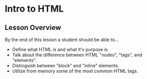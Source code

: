 # Intro to HTML

## Lesson Overview

By the end of this lesson a student should be able to...

- Define what HTML is and what it's purpose is
- Talk about the difference between HTML "nodes", "tags", and "elements".
- Distinguish between "block" and "inline" elements.
- Utilize from memory some of the most common HTML tags.

